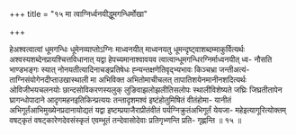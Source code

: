 +++
title = "१५ मा त्वाग्निर्ध्वनयीद्धूमगन्धिर्मोखा"

+++

हेअश्वत्वात्वां धूमगन्धिः धूमेनव्याप्तोऽग्निः माध्वनयीत् माध्वनयतु धूमन्दृष्ट्वाशब्दम्माकुर्वित्यर्थः अश्वस्यशब्देनप्रायश्चित्तविधानात् यद्वा हेपच्यमानाश्वावयव त्वात्वान्धूमगन्धिरग्निर्माध्वनयीत् ध्व- नौसति भाण्डभङ्गः स्यात् नोनयतीत्यादिनाचङ्प्रतिषेधः ह्न्यन्तक्षणेतिवृद्भ्यभावः किञ्चभ्रा जन्तीअत्यं- ताग्निसंयोगेनदीप्ताउखास्थाली मा अभिविक्त अभितोमाचीचलत् तापातिशयेनमानीनशदित्यर्थः ओविजीभयचलनयोः छान्दसोविकरणस्यलुक् लुङिवाझलोझलीतिसलोपः स्थालीविशेष्यते जघ्रिः जिघ्रतीतापेन घ्रागन्धोपादाने आदृगमहनइतिकिन्प्रत्ययः तन्तादृशमश्वं इष्टंहोतुमिषितं वीतंहोमा- यानीतं अभिगूर्तंआभिमुख्येनप्रदानायोद्यतं यद्वा इष्टम्प्रयाजैराप्रीतंवीतं पर्यग्निक्रुतंअभिगूर्तं येयजा- महेइत्यागूरित्योक्तम् वषट्कृतं वषट्कारेणदेवसंस्कृतं एवम्भूतं तन्देवासोदेवाः प्रतिगृभ्णन्ति प्रति- गृह्णन्ति ॥ १५ ॥